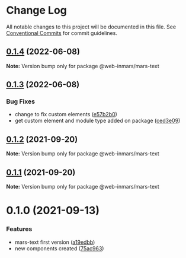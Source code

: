 # Change Log

All notable changes to this project will be documented in this file.
See [Conventional Commits](https://conventionalcommits.org) for commit guidelines.

## [0.1.4](https://github.com/MarsGotta/web-inmars/compare/@web-inmars/mars-text@0.1.3...@web-inmars/mars-text@0.1.4) (2022-06-08)

**Note:** Version bump only for package @web-inmars/mars-text





## [0.1.3](https://github.com/MarsGotta/web-inmars/compare/@web-inmars/mars-text@0.1.2...@web-inmars/mars-text@0.1.3) (2022-06-08)


### Bug Fixes

* change to fix custom elements ([e57b2b0](https://github.com/MarsGotta/web-inmars/commit/e57b2b07b16b130e198123a318289491646c397c))
* get custom element and module type added on package ([ced3e09](https://github.com/MarsGotta/web-inmars/commit/ced3e095f33185232fcf7b02415cb1479316cd2a))





## [0.1.2](https://github.com/MarsGotta/web-inmars/compare/@web-inmars/mars-text@0.1.1...@web-inmars/mars-text@0.1.2) (2021-09-20)

**Note:** Version bump only for package @web-inmars/mars-text





## [0.1.1](https://github.com/MarsGotta/web-inmars/compare/@web-inmars/mars-text@0.1.0...@web-inmars/mars-text@0.1.1) (2021-09-20)

**Note:** Version bump only for package @web-inmars/mars-text





# 0.1.0 (2021-09-13)


### Features

* mars-text first version ([a19edbb](https://github.com/MarsGotta/web-inmars/commit/a19edbb78bd4746a5cb41ec8203e345d9f07e1e6))
* new components created ([75ac963](https://github.com/MarsGotta/web-inmars/commit/75ac963fcca337db675f213009ce49251e540667))
